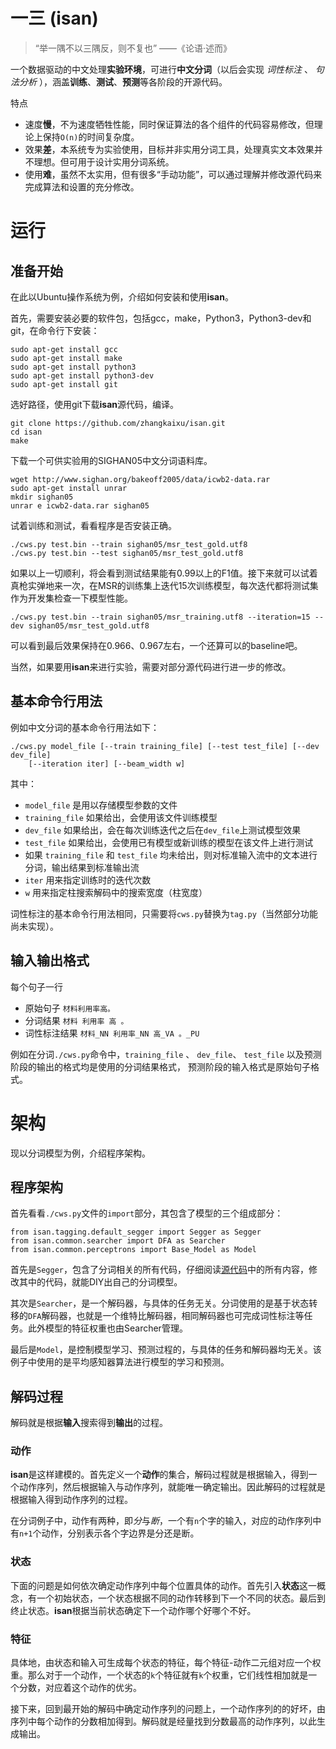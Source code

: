 一三 (isan)
====

> “举一隅不以三隅反，则不复也” ——《论语·述而》

一个数据驱动的中文处理**实验环境**，可进行**中文分词**（以后会实现 *词性标注* 、 *句法分析* ），涵盖**训练**、**测试**、**预测**等各阶段的开源代码。

特点

* 速度**慢**，不为速度牺牲性能，同时保证算法的各个组件的代码容易修改，但理论上保持`O(n)`的时间复杂度。
* 效果**差**，本系统专为实验使用，目标并非实用分词工具，处理真实文本效果并不理想。但可用于设计实用分词系统。
* 使用**难**，虽然不太实用，但有很多“手动功能”，可以通过理解并修改源代码来完成算法和设置的充分修改。

# 运行

## 准备开始

在此以Ubuntu操作系统为例，介绍如何安装和使用**isan**。

首先，需要安装必要的软件包，包括gcc，make，Python3，Python3-dev和git，在命令行下安装：

    sudo apt-get install gcc
    sudo apt-get install make
    sudo apt-get install python3
    sudo apt-get install python3-dev
    sudo apt-get install git

选好路径，使用git下载**isan**源代码，编译。

    git clone https://github.com/zhangkaixu/isan.git
    cd isan
    make

下载一个可供实验用的SIGHAN05中文分词语料库。

    wget http://www.sighan.org/bakeoff2005/data/icwb2-data.rar
    sudo apt-get install unrar
    mkdir sighan05
    unrar e icwb2-data.rar sighan05
    
试着训练和测试，看看程序是否安装正确。
    
    ./cws.py test.bin --train sighan05/msr_test_gold.utf8
    ./cws.py test.bin --test sighan05/msr_test_gold.utf8
    
如果以上一切顺利，将会看到测试结果能有0.99以上的F1值。接下来就可以试着真枪实弹地来一次，在MSR的训练集上迭代15次训练模型，每次迭代都将测试集作为开发集检查一下模型性能。
    
    ./cws.py test.bin --train sighan05/msr_training.utf8 --iteration=15 --dev sighan05/msr_test_gold.utf8
    
可以看到最后效果保持在0.966、0.967左右，一个还算可以的baseline吧。

当然，如果要用**isan**来进行实验，需要对部分源代码进行进一步的修改。

## 基本命令行用法

例如中文分词的基本命令行用法如下：

    ./cws.py model_file [--train training_file] [--test test_file] [--dev dev_file]
        [--iteration iter] [--beam_width w]

其中：

* `model_file` 是用以存储模型参数的文件
* `training_file` 如果给出，会使用该文件训练模型
* `dev_file` 如果给出，会在每次训练迭代之后在`dev_file`上测试模型效果
* `test_file` 如果给出，会使用已有模型或新训练的模型在该文件上进行测试
* 如果 `training_file` 和 `test_file` 均未给出，则对标准输入流中的文本进行分词，输出结果到标准输出流
* `iter` 用来指定训练时的迭代次数
* `w` 用来指定柱搜索解码中的搜索宽度（柱宽度）

词性标注的基本命令行用法相同，只需要将`cws.py`替换为`tag.py`（当然部分功能尚未实现）。

## 输入输出格式

每个句子一行

* 原始句子 `材料利用率高。`
* 分词结果 `材料 利用率 高 。`
* 词性标注结果 `材料_NN 利用率_NN 高_VA 。_PU`

例如在分词`./cws.py`命令中，`training_file` 、 `dev_file`、 `test_file` 以及预测阶段的输出的格式均是使用的分词结果格式， 预测阶段的输入格式是原始句子格式。


# 架构

现以分词模型为例，介绍程序架构。

## 程序架构

首先看看`./cws.py`文件的`import`部分，其包含了模型的三个组成部分：

    from isan.tagging.default_segger import Segger as Segger
    from isan.common.searcher import DFA as Searcher
    from isan.common.perceptrons import Base_Model as Model
    
首先是`Segger`，包含了分词相关的所有代码，仔细阅读[源代码](https://github.com/zhangkaixu/isan/blob/master/isan/tagging/default_segger.py)中的所有内容，修改其中的代码，就能DIY出自己的分词模型。

其次是`Searcher`，是一个解码器，与具体的任务无关。分词使用的是基于状态转移的`DFA`解码器，也就是一个维特比解码器，相同解码器也可完成词性标注等任务。此外模型的特征权重也由Searcher管理。

最后是`Model`，是控制模型学习、预测过程的，与具体的任务和解码器均无关。该例子中使用的是平均感知器算法进行模型的学习和预测。

## 解码过程

解码就是根据**输入**搜索得到**输出**的过程。

### 动作

**isan**是这样建模的。首先定义一个**动作**的集合，解码过程就是根据输入，得到一个动作序列，然后根据输入与动作序列，就能唯一确定输出。因此解码的过程就是根据输入得到动作序列的过程。

在分词例子中，动作有两种，即*分*与*断*，一个有`n`个字的输入，对应的动作序列中有`n+1`个动作，分别表示各个字边界是分还是断。

### 状态

下面的问题是如何依次确定动作序列中每个位置具体的动作。首先引入**状态**这一概念，有一个初始状态，一个状态根据不同的动作转移到下一个不同的状态。最后到终止状态。**isan**根据当前状态确定下一个动作哪个好哪个不好。

### 特征

具体地，由状态和输入可生成每个状态的特征，每个特征-动作二元组对应一个权重。那么对于一个动作，一个状态的`k`个特征就有`k`个权重，它们线性相加就是一个分数，对应着这个动作的优劣。

接下来，回到最开始的解码中确定动作序列的问题上，一个动作序列的的好坏，由序列中每个动作的分数相加得到。解码就是经量找到分数最高的动作序列，以此生成输出。